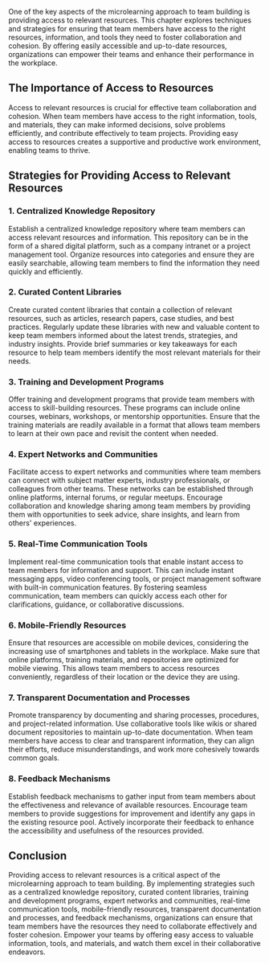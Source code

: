 
One of the key aspects of the microlearning approach to team building is providing access to relevant resources. This chapter explores techniques and strategies for ensuring that team members have access to the right resources, information, and tools they need to foster collaboration and cohesion. By offering easily accessible and up-to-date resources, organizations can empower their teams and enhance their performance in the workplace.

The Importance of Access to Resources
-------------------------------------

Access to relevant resources is crucial for effective team collaboration and cohesion. When team members have access to the right information, tools, and materials, they can make informed decisions, solve problems efficiently, and contribute effectively to team projects. Providing easy access to resources creates a supportive and productive work environment, enabling teams to thrive.

Strategies for Providing Access to Relevant Resources
-----------------------------------------------------

### 1. Centralized Knowledge Repository

Establish a centralized knowledge repository where team members can access relevant resources and information. This repository can be in the form of a shared digital platform, such as a company intranet or a project management tool. Organize resources into categories and ensure they are easily searchable, allowing team members to find the information they need quickly and efficiently.

### 2. Curated Content Libraries

Create curated content libraries that contain a collection of relevant resources, such as articles, research papers, case studies, and best practices. Regularly update these libraries with new and valuable content to keep team members informed about the latest trends, strategies, and industry insights. Provide brief summaries or key takeaways for each resource to help team members identify the most relevant materials for their needs.

### 3. Training and Development Programs

Offer training and development programs that provide team members with access to skill-building resources. These programs can include online courses, webinars, workshops, or mentorship opportunities. Ensure that the training materials are readily available in a format that allows team members to learn at their own pace and revisit the content when needed.

### 4. Expert Networks and Communities

Facilitate access to expert networks and communities where team members can connect with subject matter experts, industry professionals, or colleagues from other teams. These networks can be established through online platforms, internal forums, or regular meetups. Encourage collaboration and knowledge sharing among team members by providing them with opportunities to seek advice, share insights, and learn from others' experiences.

### 5. Real-Time Communication Tools

Implement real-time communication tools that enable instant access to team members for information and support. This can include instant messaging apps, video conferencing tools, or project management software with built-in communication features. By fostering seamless communication, team members can quickly access each other for clarifications, guidance, or collaborative discussions.

### 6. Mobile-Friendly Resources

Ensure that resources are accessible on mobile devices, considering the increasing use of smartphones and tablets in the workplace. Make sure that online platforms, training materials, and repositories are optimized for mobile viewing. This allows team members to access resources conveniently, regardless of their location or the device they are using.

### 7. Transparent Documentation and Processes

Promote transparency by documenting and sharing processes, procedures, and project-related information. Use collaborative tools like wikis or shared document repositories to maintain up-to-date documentation. When team members have access to clear and transparent information, they can align their efforts, reduce misunderstandings, and work more cohesively towards common goals.

### 8. Feedback Mechanisms

Establish feedback mechanisms to gather input from team members about the effectiveness and relevance of available resources. Encourage team members to provide suggestions for improvement and identify any gaps in the existing resource pool. Actively incorporate their feedback to enhance the accessibility and usefulness of the resources provided.

Conclusion
----------

Providing access to relevant resources is a critical aspect of the microlearning approach to team building. By implementing strategies such as a centralized knowledge repository, curated content libraries, training and development programs, expert networks and communities, real-time communication tools, mobile-friendly resources, transparent documentation and processes, and feedback mechanisms, organizations can ensure that team members have the resources they need to collaborate effectively and foster cohesion. Empower your teams by offering easy access to valuable information, tools, and materials, and watch them excel in their collaborative endeavors.
